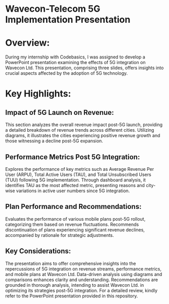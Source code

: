 # Wavecon-Telecom 5G Implementation Presentation

# Overview:
During my internship with Codebasics, I was assigned to develop a PowerPoint presentation examining the effects of 5G integration on Wavecon Ltd. This presentation, comprising three slides, offers insights into crucial aspects affected by the adoption of 5G technology.

# Key Highlights:
## Impact of 5G Launch on Revenue:
This section analyzes the overall revenue impact post-5G launch, providing a detailed breakdown of revenue trends across different cities.
Utilizing diagrams, it illustrates the cities experiencing positive revenue growth and those witnessing a decline post-5G expansion.
## Performance Metrics Post 5G Integration:
Explores the performance of key metrics such as Average Revenue Per User (ARPU), Total Active Users (TAU), and Total Unsubscribed Users (TUU) following 5G implementation.
Through dashboard analysis, it identifies TAU as the most affected metric, presenting reasons and city-wise variations in active user numbers since 5G integration.
## Plan Performance and Recommendations:
Evaluates the performance of various mobile plans post-5G rollout, categorizing them based on revenue fluctuations.
Recommends discontinuation of plans experiencing significant revenue declines, accompanied by rationale for strategic adjustments.
## Key Considerations:
The presentation aims to offer comprehensive insights into the repercussions of 5G integration on revenue streams, performance metrics, and mobile plans at Wavecon Ltd.
Data-driven analysis using diagrams and comparisons enhances clarity and understanding.
Recommendations are grounded in thorough analysis, intending to assist Wavecon Ltd. in optimizing its strategies post-5G integration.
For a detailed review, kindly refer to the PowerPoint presentation provided in this repository.
